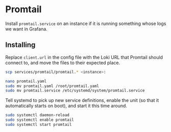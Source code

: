 # Promtail

Install `promtail.service` on an instance if it is running something whose logs
we want in Grafana.

## Installing

Replace `client.url` in the config file with the Loki URL that Promtail should
connect to, and move the files to their expected place.

```sh
scp services/promtail/promtail.* <instance>:

nano promtail.yaml
sudo mv promtail.yaml /root/promtail.yaml
sudo mv promtail.service /etc/systemd/system/promtail.service
```

Tell systemd to pick up new service definitions, enable the unit (so that it
automatically starts on boot), and start it this time around.

```sh
sudo systemctl daemon-reload
sudo systemctl enable promtail
sudo systemctl start promtail
```
